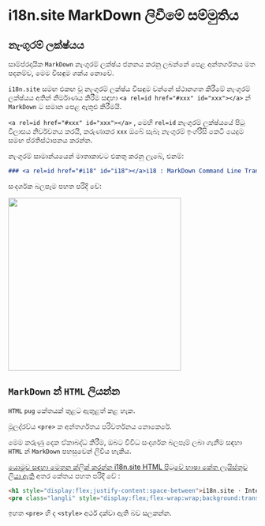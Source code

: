 # i18n.site MarkDown ලිවීමේ සම්මුතිය

## නැංගුරම් ලක්ෂ්යය

සාම්ප්රදායික `MarkDown` නැංගුරම් ලක්ෂ්ය ජනනය කරනු ලබන්නේ පෙළ අන්තර්ගතය මත පදනම්ව, මෙම විසඳුම ශක්ය නොවේ.

`i18n.site` සමඟ එකඟ වූ නැංගුරම් ලක්ෂ්ය විසඳුම වන්නේ ස්ථානගත කිරීමේ නැංගුරම් ලක්ෂ්යය අතින් නිර්මාණය කිරීම සඳහා `<a rel=id href="#xxx" id="xxx"></a>` න් `MarkDown` ට සමාන පෙළ ඇතුළු කිරීමයි.

`<a rel=id href="#xxx" id="xxx"></a>` , මෙහි `rel=id` නැංගුරම් ලක්ෂ්යයේ පිටු විලාසය නිර්වචනය කරයි, කරුණාකර `xxx` ඔබේ සැබෑ නැංගුරම් ඉංග්රීසි කෙටි යෙදුම සමඟ ප්රතිස්ථාපනය කරන්න.

නැංගුරම් සාමාන්යයෙන් මාතෘකාවට එකතු කරනු ලැබේ, එනම්:

```md
### <a rel=id href="#i18" id="i18"></a>i18 : MarkDown Command Line Translation Tool
```

සංදර්ශක බලපෑම පහත පරිදි වේ:

<img src="//p.3ti.site/1721381136.avif" width="350">

## `MarkDown` න් `HTML` ලියන්න

`HTML` `pug` කේතයක් තුළට ඇතුළත් කළ හැක.

මූලද්රව්ය `<pre>` ක අන්තර්ගතය පරිවර්තනය නොකෙරේ.

මෙම කරුණු දෙක ඒකාබද්ධ කිරීම, ඔබට විවිධ සංදර්ශක බලපෑම් ලබා ගැනීම සඳහා `HTML` න් `MarkDown` පහසුවෙන් ලිවිය හැකිය.

[යොමුව සඳහා මෙතන ක්ලික් කරන්න i18n.site HTML පිටුවේ භාෂා කේත ලැයිස්තුව ලියා ඇති](//raw.githubusercontent.com/i18n-site/md/main/zh/README.md) අතර කේතය පහත පරිදි වේ :

```html
<h1 style="display:flex;justify-content:space-between">i18n.site ⋅ International Solutions<img src="//p.3ti.site/logo.svg" style="user-select:none;margin-top:-1px;width:42px"></h1>
<pre class="langli" style="display:flex;flex-wrap:wrap;background:transparent;border:1px solid #eee;font-size:12px;box-shadow:0 0 3px inset #eee;padding:12px 5px 4px 12px;justify-content:space-between;"><style>pre.langli i{font-weight:300;font-family:s;margin-right:2px;margin-bottom:8px;font-style:normal;color:#666;border-bottom:1px dashed #ccc;}</style><i>English</i><i>简体中文</i><i>Deutsch</i> … …</pre>
```

ඉහත `<pre>` හි ද `<style>` අර්ථ දක්වා ඇති බව සලකන්න.